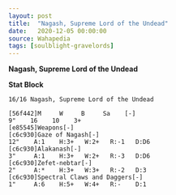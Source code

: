 ```yaml
---
layout: post
title:  "Nagash, Supreme Lord of the Undead"
date:   2020-12-05 00:00:00
source: Wahapedia
tags: [soulblight-gravelords]
---
```


**Nagash, Supreme Lord of the Undead**

**Stat Block**
```
16/16 Nagash, Supreme Lord of the Undead
```

```
[56f442]M     W     B     Sa    [-]
9"    16    10    3+    
[e85545]Weapons[-]
[c6c930]Gaze of Nagash[-]
12"    A:1    H:3+   W:2+   R:-1   D:D6  
[c6c930]Alakanash[-]
3"     A:1    H:3+   W:2+   R:-3   D:D6  
[c6c930]Zefet-nebtar[-]
2"     A:*    H:3+   W:3+   R:-2   D:3   
[c6c930]Spectral Claws and Daggers[-]
1"     A:6    H:5+   W:4+   R:-    D:1   
```
    